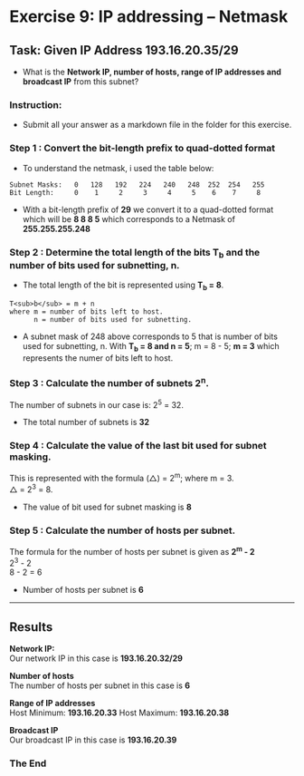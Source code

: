 # Exercise 9: IP addressing – Netmask

## Task: Given IP Address 193.16.20.35/29

* What is the **Network IP, number of hosts, range of IP addresses and broadcast IP** from this subnet?

### Instruction: 
* Submit all your answer as a markdown file in the folder for this exercise.

### Step 1 : Convert the bit-length prefix to quad-dotted format

* To understand the netmask, i used the table below:

```
Subnet Masks:   0   128   192   224   240   248  252  254   255
Bit Length:     0    1     2     3     4     5    6    7     8
```

* With a bit-length prefix of **29** we convert it to a quad-dotted format which will be **8 8 8 5** which corresponds to a Netmask of **255.255.255.248**

### Step 2 : Determine the total length of the bits T<sub>b</sub> and the number of bits used for subnetting, n.
* The total length of the bit is represented using **T<sub>b</sub> = 8**.

```
T<sub>b</sub> = m + n
where m = number of bits left to host.
      n = number of bits used for subnetting.
```
* A subnet mask of 248 above corresponds to 5 that is number of bits used for subnetting, n.
With **T<sub>b</sub> = 8 and n = 5**;
m = 8 - 5;
**m = 3** which represents the numer of bits left to host.

### Step 3 : Calculate the number of subnets 2<sup>n</sup>.
The number of subnets in our case is: 2<sup>5</sup> = 32.<br>
* The total number of subnets is **32**

### Step 4 : Calculate the value of the last bit used for subnet masking.
This is represented with the formula (△) = 2<sup>m</sup>; where m = 3.<br>
△ = 2<sup>3</sup> = 8.<br>
* The value of bit used for subnet masking is **8**

### Step 5 : Calculate the number of hosts per subnet.
The formula for the number of hosts per subnet is given as **2<sup>m</sup> - 2** <br>
2<sup>3</sup> - 2 <br>
8 - 2 = 6 <br>
* Number of hosts per subnet is **6**
---
## Results

**Network IP:**<br> Our network IP in this case is **193.16.20.32/29**

**Number of hosts**<br> The number of hosts per subnet in this case is **6**

**Range of IP addresses**<br> 
Host Minimum: **193.16.20.33**
Host Maximum: **193.16.20.38** 

**Broadcast IP**<br> Our broadcast IP in this case is **193.16.20.39**


### The End





